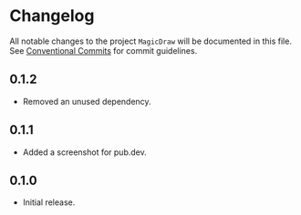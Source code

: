# Changelog

All notable changes to the project `MagicDraw` will be documented in this file.
See [Conventional Commits](https://conventionalcommits.org) for commit guidelines.

## 0.1.2

- Removed an unused dependency.

## 0.1.1

- Added a screenshot for pub.dev.

## 0.1.0

- Initial release.

